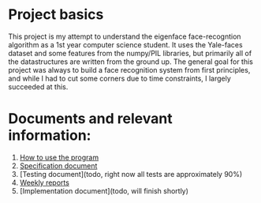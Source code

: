 # Project basics
This project is my attempt to understand the eigenface face-recogntion algorithm as a 1st year computer science student. It uses the Yale-faces dataset
and some features from the numpy/PIL libraries, but primarily all of the datastructures are written from the ground up. The general goal for this
project was always to build a face recognition system from first principles, and while I had to cut some corners due to time constraints, I largely
succeeded at this.

# Documents and relevant information:
1) [How to use the program](https://github.com/MiikaMatias/Eigenface_Project/blob/main/docs/how_to.md)
2) [Specification document](https://github.com/MiikaMatias/Eigenface_Project/blob/main/docs/Definition.pdf)
3) [Testing document](todo, right now all tests are approximately 90%)
4) [Weekly reports](https://github.com/MiikaMatias/Eigenface_Project/blob/main/docs/Weekly%20reports.pdf)
5) [Implementation document](todo, will finish shortly)
